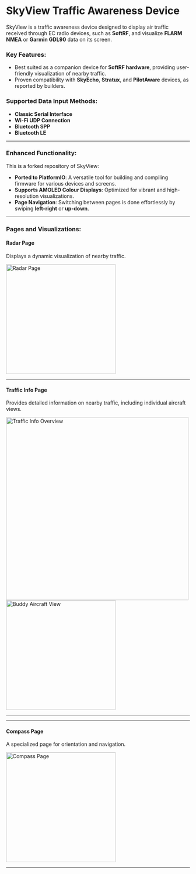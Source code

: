 # SkyView Traffic Awareness Device

SkyView is a traffic awareness device designed to display air traffic received through EC radio devices, such as **SoftRF**, and visualize **FLARM NMEA** or **Garmin GDL90** data on its screen.

### Key Features:
- Best suited as a companion device for **SoftRF hardware**, providing user-friendly visualization of nearby traffic.
- Proven compatibility with **SkyEcho**, **Stratux**, and **PilotAware** devices, as reported by builders.

### Supported Data Input Methods:
- **Classic Serial Interface**
- **Wi-Fi UDP Connection**
- **Bluetooth SPP**
- **Bluetooth LE**

---

### Enhanced Functionality:
This is a forked repository of SkyView:
- **Ported to PlatformIO**: A versatile tool for building and compiling firmware for various devices and screens.
- **Supports AMOLED Colour Displays**: Optimized for vibrant and high-resolution visualizations.
- **Page Navigation**: Switching between pages is done effortlessly by swiping **left-right** or **up-down**.

---

### Pages and Visualizations:

#### **Radar Page**  
Displays a dynamic visualization of nearby traffic.

<img src="https://github.com/user-attachments/assets/2dfefb0a-5a87-4afb-b897-b5b04cc7e7e3" alt="Radar Page" width="300px">

---

#### **Traffic Info Page**  
Provides detailed information on nearby traffic, including individual aircraft views.

<img src="https://github.com/user-attachments/assets/dbf50cfd-8fea-4adb-9e6a-514a463d0512" alt="Traffic Info Overview" width="500px">

<img src="https://github.com/user-attachments/assets/584c8ca4-b967-43a7-92b8-3858114f6965" alt="Buddy Aircraft View" width="300px">

---


---

#### **Compass Page**  
A specialized page for orientation and navigation.

<img src="https://github.com/user-attachments/assets/9613bb03-ed0b-48e4-b963-74c99b9cf339" alt="Compass Page" width="300px">

---
